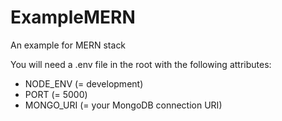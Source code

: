 # ExampleMERN
An example for MERN stack

You will need a .env file in the root with the following attributes:
* NODE_ENV (= development)
* PORT (= 5000)
* MONGO_URI (= your MongoDB connection URI)